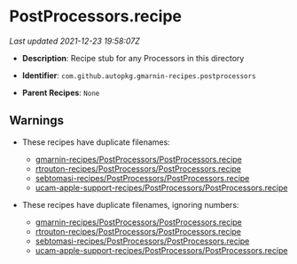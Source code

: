# PostProcessors.recipe

_Last updated 2021-12-23 19:58:07Z_

- **Description**: Recipe stub for any Processors in this directory

- **Identifier**: `com.github.autopkg.gmarnin-recipes.postprocessors`

- **Parent Recipes**: `None`

## Warnings

- These recipes have duplicate filenames:
    - [gmarnin-recipes/PostProcessors/PostProcessors.recipe](/autopkg-dupe-tracker/gmarnin-recipes/PostProcessors/PostProcessors.recipe)
    - [rtrouton-recipes/PostProcessors/PostProcessors.recipe](/autopkg-dupe-tracker/rtrouton-recipes/PostProcessors/PostProcessors.recipe)
    - [sebtomasi-recipes/PostProcessors/PostProcessors.recipe](/autopkg-dupe-tracker/sebtomasi-recipes/PostProcessors/PostProcessors.recipe)
    - [ucam-apple-support-recipes/PostProcessors/PostProcessors.recipe](/autopkg-dupe-tracker/ucam-apple-support-recipes/PostProcessors/PostProcessors.recipe)

- These recipes have duplicate filenames, ignoring numbers:
    - [gmarnin-recipes/PostProcessors/PostProcessors.recipe](/autopkg-dupe-tracker/gmarnin-recipes/PostProcessors/PostProcessors.recipe)
    - [rtrouton-recipes/PostProcessors/PostProcessors.recipe](/autopkg-dupe-tracker/rtrouton-recipes/PostProcessors/PostProcessors.recipe)
    - [sebtomasi-recipes/PostProcessors/PostProcessors.recipe](/autopkg-dupe-tracker/sebtomasi-recipes/PostProcessors/PostProcessors.recipe)
    - [ucam-apple-support-recipes/PostProcessors/PostProcessors.recipe](/autopkg-dupe-tracker/ucam-apple-support-recipes/PostProcessors/PostProcessors.recipe)